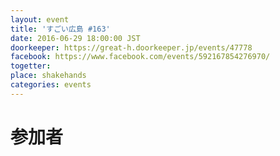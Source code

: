 ```yaml
---
layout: event
title: 'すごい広島 #163'
date: 2016-06-29 18:00:00 JST
doorkeeper: https://great-h.doorkeeper.jp/events/47778
facebook: https://www.facebook.com/events/592167854276970/
togetter:
place: shakehands
categories: events
---
```


# 参加者
